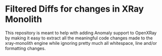 # Filtered Diffs for changes in XRay Monolith

This repository is meant to help with adding Anomaly support to OpenXRay by making it easy to extract all the meaningful code changes made to the xray-monolith engine while ignoring pretty much all whitespace, line and/or formatting changes.